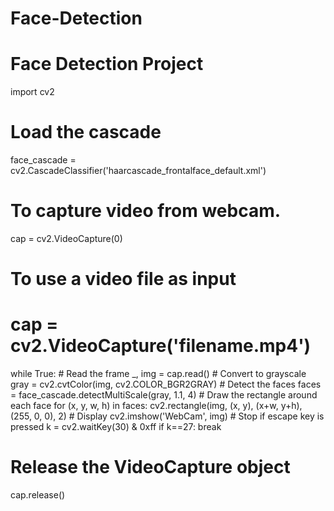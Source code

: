 # Face-Detection
# Face Detection Project

import cv2

# Load the cascade
face_cascade = cv2.CascadeClassifier('haarcascade_frontalface_default.xml')

# To capture video from webcam. 
cap = cv2.VideoCapture(0)
# To use a video file as input 
# cap = cv2.VideoCapture('filename.mp4')

while True:
    # Read the frame
    _, img = cap.read()
    # Convert to grayscale
    gray = cv2.cvtColor(img, cv2.COLOR_BGR2GRAY)
    # Detect the faces
    faces = face_cascade.detectMultiScale(gray, 1.1, 4)
    # Draw the rectangle around each face
    for (x, y, w, h) in faces:
        cv2.rectangle(img, (x, y), (x+w, y+h), (255, 0, 0), 2)
    # Display
    cv2.imshow('WebCam', img)
    # Stop if escape key is pressed
    k = cv2.waitKey(30) & 0xff
    if k==27:
        break
# Release the VideoCapture object
cap.release()
